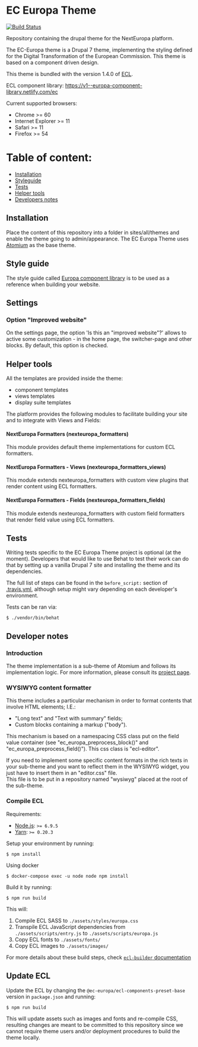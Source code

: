 # EC Europa Theme

[![Build Status](https://travis-ci.org/ec-europa/ec_europa.svg?branch=master)](https://travis-ci.org/ec-europa/ec_europa)

Repository containing the drupal theme for the NextEuropa platform.

The EC-Europa theme is a Drupal 7 theme, implementing the styling defined for
the Digital Transformation of the European Commission.
This theme is based on a component driven design.

This theme is bundled with the version 1.4.0 of [ECL](https://github.com/ec-europa/europa-component-library).

ECL component library: https://v1--europa-component-library.netlify.com/ec


Current supported browsers:

- Chrome >= 60
- Internet Explorer >= 11
- Safari >= 11
- Firefox >= 54

Table of content:
=================
- [Installation](#a-installation)
- [Styleguide](#styleguide)
- [Tests](#tests)
- [Helper tools](#helper-tools)
- [Developers notes](#developers-notes)

## Installation

Place the content of this repository into a folder in sites/all/themes and enable the theme going to admin/appearance.
The EC Europa Theme uses [Atomium](https://www.drupal.org/project/atomium) as the base theme.

## Style guide

The style guide called [Europa component library](https://ec-europa.github.io/europa-component-library)
 is to be used as a reference when building your website.

## Settings

### Option "Improved website"

On the settings page, the option 'Is this an "improved website"?' allows to
active some customization - in the home page, the switcher-page and other 
blocks.
By default, this option is checked.

## Helper tools

All the templates are provided inside the theme:

 - component templates
 - views templates
 - display suite templates

The platform provides the following modules to facilitate building your site and to integrate with Views and Fields:

#### NextEuropa Formatters (nexteuropa_formatters)

This module provides default theme implementations for custom ECL formatters.

#### NextEuropa Formatters - Views (nexteuropa_formatters_views)

This module extends nexteuropa_formatters with custom view plugins that
render content using ECL formatters.

#### NextEuropa Formatters - Fields (nexteuropa_formatters_fields)

This module extends nexteuropa_formatters with custom field formatters that
render field value using ECL formatters.

## Tests

Writing tests specific to the EC Europa Theme project is optional (at the moment). Developers that would like to use
Behat to test their work can do that by setting up a vanilla Drupal 7 site and installing the theme and its dependencies.

The full list of steps can be found in the `before_script:` section of [.travis.yml](.travis.yml), although setup might
vary depending on each developer's environment.

Tests can be ran via:

```
$ ./vendor/bin/behat
```

## Developer notes

### Introduction

The theme implementation is a sub-theme of Atomium and follows its implementation logic.
For more information, please consult its [project page](https://www.drupal.org/project/atomium).

### WYSIWYG content formatter

This theme includes a particular mechanism in order to format contents that involve HTML elements; I.E.:
* "Long text" and "Text with summary" fields;
* Custom blocks containing a markup ("body").

This mechanism is based on a namespacing CSS class put on the field value container (see "ec_europa_preprocess_block()"
and "ec_europa_preprocess_field()").
This css class is "ecl-editor".

If you need to implement some specific content formats in the rich texts in your sub-theme and you want to reflect them in the WYSIWYG widget,
you just have to insert them in an "editor.css" file.<br />
This file is to be put in a repository named "wysiwyg" placed at the root of the sub-theme.

### Compile ECL

Requirements:

- [Node.js](https://nodejs.org/en/): `>= 6.9.5`
- [Yarn](https://yarnpkg.com/en/): `>= 0.20.3`

Setup your environment by running:

```
$ npm install
```

Using docker
```
$ docker-compose exec -u node node npm install 
```

Build it by running:

```
$ npm run build
```

This will:

1. Compile ECL SASS to `./assets/styles/europa.css`
2. Transpile ECL JavaScript dependencies from `./assets/scripts/entry.js` to `./assets/scripts/europa.js`
3. Copy ECL fonts to `./assets/fonts/`
4. Copy ECL images to `./assets/images/`

For more details about these build steps, check [`ecl-builder` documentation](https://www.npmjs.com/package/@ec-europa/ecl-builder)

## Update ECL

Update the ECL by changing the `@ec-europa/ecl-components-preset-base` version in `package.json` and running:

```
$ npm run build
```

This will update assets such as images and fonts and re-compile CSS, resulting changes are meant to be committed to this
repository since we cannot require theme users and/or deployment procedures to build the theme locally.

